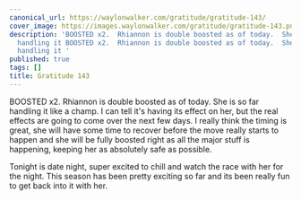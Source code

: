 ```yaml
---
canonical_url: https://waylonwalker.com/gratitude/gratitude-143/
cover_image: https://images.waylonwalker.com/gratitude/gratitude-143.png
description: 'BOOSTED x2.  Rhiannon is double boosted as of today.  She is so far
  handling it BOOSTED x2.  Rhiannon is double boosted as of today.  She is so far
  handling it '
published: true
tags: []
title: Gratitude 143
---
```


BOOSTED x2.  Rhiannon is double boosted as of today.  She is so far handling it like a champ.  I can tell it's having its effect on her, but the real effects are going to come over the next few days.  I really think the timing is great, she will have some time to recover before the move really starts to happen and she will be fully boosted right as all the major stuff is happening, keeping her as absolutely safe as possible.

Tonight is date night, super excited to chill and watch the race with her for the night.  This season has been pretty exciting so far and its been really fun to get back into it with her.